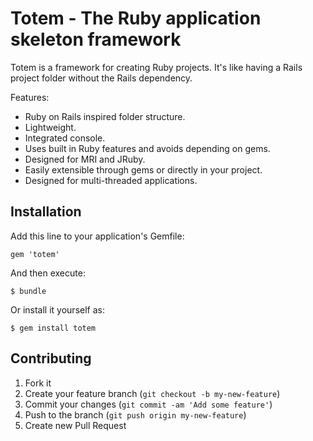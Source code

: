 # Totem - The Ruby application skeleton framework

Totem is a framework for creating Ruby projects.
It's like having a Rails project folder without the Rails dependency.

Features:
- Ruby on Rails inspired folder structure.
- Lightweight.
- Integrated console.
- Uses built in Ruby features and avoids depending on gems.
- Designed for MRI and JRuby.
- Easily extensible through gems or directly in your project.
- Designed for multi-threaded applications.

## Installation

Add this line to your application's Gemfile:

    gem 'totem'

And then execute:

    $ bundle

Or install it yourself as:

    $ gem install totem

## Contributing

1. Fork it
2. Create your feature branch (`git checkout -b my-new-feature`)
3. Commit your changes (`git commit -am 'Add some feature'`)
4. Push to the branch (`git push origin my-new-feature`)
5. Create new Pull Request
